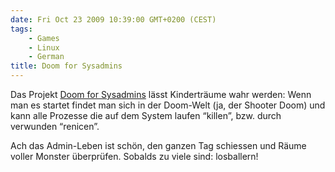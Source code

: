 ```yaml
---
date: Fri Oct 23 2009 10:39:00 GMT+0200 (CEST)
tags:
    - Games
    - Linux
    - German
title: Doom for Sysadmins
---
```



Das Projekt [Doom for
Sysadmins](http://www.cs.unm.edu/~dlchao/flake/doom/) lässt Kinderträume
wahr werden: Wenn man es startet findet man sich in der Doom-Welt (ja,
der Shooter Doom) und kann alle Prozesse die auf dem System laufen
“killen”, bzw. durch verwunden “renicen”.

Ach das Admin-Leben ist schön, den ganzen Tag schiessen und Räume voller
Monster überprüfen. Sobalds zu viele sind: losballern!

